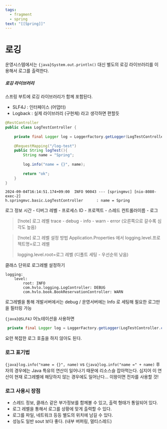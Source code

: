 ```yaml
---
tags:
  - fragment
  - spring
text: "[[Spring]]"
---
```


# 로깅
운영시스템에서는 `{java}System.out.println()` 대신 별도의 로깅 라이브러리를 이용해서 로그를 출력한다.

##### 로깅 라이브러리
스프링 부트에 로깅 라이브러리가 함께 포함된다.
- SLF4J : 인터페이스 (어댑터)
- Logback : 실제 라이브러리 (구현체)
라고 생각하면 편할듯

~~~java
@RestController  
public class LogTestController {  
  
    private final Logger log = LoggerFactory.getLogger(LogTestController.class);  
  
    @RequestMapping("/log-test")  
    public String logTest(){  
        String name = "Spring";  
  
        log.info("name = {}", name);  
  
        return "ok";  
    }
}
~~~

~~~Log
2024-09-04T16:14:51.174+09:00  INFO 90043 --- [springmvc] [nio-8080-exec-2] 
h.springmvc.basic.LogTestController      : name = Spring
~~~

로그 정보
시간 - 디버그 레벨 - 프로세스 ID - 프로젝트 - 스레드
컨트롤러이름 - 로그

> [!note] 로그 레벨
> trace - debug - info - warn - error (오른쪽으로 갈수록 심각도 높음)

> [!note] 로그 레벨 설정 방법
> Application.Properties 에서
> logging.level.프로젝트명=로그 레벨
> 
> logging.level.root=로그 레벨  (디폴트 세팅 - 우선순위 낮음)

클래스 단위로 로그레벨 설정하기
```
logging:
	level:
		root: INFO
		com.hvlo.logging.LogController: DEBUG
		com.hvlo.book.BookReservationController: WARN
```



로그레벨을 통해 개발서버에서는 debug / 운영서버에는 Info 로 세팅해 필요한 로그만을 필터링 가능

`{java}@SLF4J` 어노테이션을 사용하면
~~~java
 private final Logger log = LoggerFactory.getLogger(LogTestController.class);  
 ~~~
 요런 복잡한 로그 호출을 하지 않아도 된다.


### 로그 표기법
`{java}log.info("name = {}", name)` vs `{java}log.info("name =" + name)`
후자의 경우에는 Java 특유의 연산이 일어나기 때문에 리소스슬 잡아먹는다.
심지어 이 연산이 현재 로그레벨에 해당하지 않는 경우에도 일어난다...
이왕이면 전자를 사용할 것!

### 로그 사용시 장점
- 스레드 정보, 클래스 같은 부가정보를 함께볼 수 있고, 출력 형태가 통일되어 있다.
- 로그 레벨을 통해서 로그를 상황에 맞게 출력할 수 있다.
- 로그를 파일, 네트워크 등등 별도의 위치에 남길 수 있다.
- 성능도 일반 sout 보다 좋다. (내부 버퍼링, 멀티스레드)

